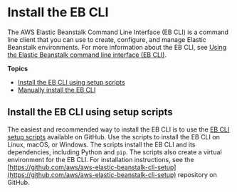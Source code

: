 # Install the EB CLI<a name="eb-cli3-install"></a>

The AWS Elastic Beanstalk Command Line Interface \(EB CLI\) is a command line client that you can use to create, configure, and manage Elastic Beanstalk environments\. For more information about the EB CLI, see [Using the Elastic Beanstalk command line interface \(EB CLI\)](eb-cli3.md)\.

**Topics**
+ [Install the EB CLI using setup scripts](#eb-cli3-install.scripts)
+ [Manually install the EB CLI](eb-cli3-install-advanced.md)

## Install the EB CLI using setup scripts<a name="eb-cli3-install.scripts"></a>

The easiest and recommended way to install the EB CLI is to use the [EB CLI setup scripts](https://github.com/aws/aws-elastic-beanstalk-cli-setup) available on GitHub\. Use the scripts to install the EB CLI on Linux, macOS, or Windows\. The scripts install the EB CLI and its dependencies, including Python and `pip`\. The scripts also create a virtual environment for the EB CLI\. For installation instructions, see the [https://github.com/aws/aws-elastic-beanstalk-cli-setup](https://github.com/aws/aws-elastic-beanstalk-cli-setup) repository on GitHub\.